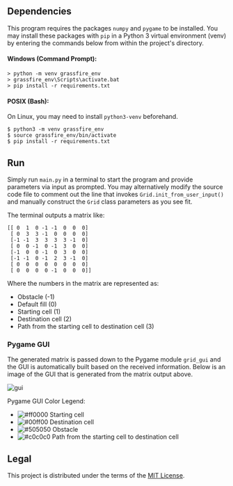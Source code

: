Dependencies
------------
This program requires the packages `numpy` and `pygame` to be installed. You may install these packages with `pip` in a Python 3 virtual environment (venv) by entering the commands below from within the project's directory.

#### Windows (Command Prompt):
```
> python -m venv grassfire_env
> grassfire_env\Scripts\activate.bat
> pip install -r requirements.txt
```

#### POSIX (Bash):
On Linux, you may need to install `python3-venv` beforehand.
```
$ python3 -m venv grassfire_env
$ source grassfire_env/bin/activate
$ pip install -r requirements.txt
```

Run
---
Simply run `main.py` in a terminal to start the program and provide parameters via input as prompted. You may alternatively modify the source code file to comment out the line that invokes `Grid.init_from_user_input()` and manually construct the `Grid` class parameters as you see fit.

The terminal outputs a matrix like:
```
[[ 0  1  0 -1 -1  0  0  0]
 [ 0  3  3 -1  0  0  0  0]
 [-1 -1  3  3  3  3 -1  0]
 [ 0  0 -1  0 -1  3  0  0]
 [-1  0  0 -1  0  3  0  0]
 [-1 -1  0 -1  2  3 -1  0]
 [ 0  0  0  0  0  0  0  0]
 [ 0  0  0  0 -1  0  0  0]]
 ```
Where the numbers in the matrix are represented as:
* Obstacle (-1)
* Default fill (0)
* Starting cell (1)
* Destination cell (2)
* Path from the starting cell to destination cell (3)
 
### Pygame GUI
The generated matrix is passed down to the Pygame module `grid_gui` and the GUI is automatically built based on the received information. Below is an image of the GUI that is generated from the matrix output above.

![gui](/images/gui_01.png)

Pygame GUI Color Legend:
* ![#ff0000](https://via.placeholder.com/15/ff0000/ff0000.png) Starting cell
* ![#00ff00](https://via.placeholder.com/15/00ff00/00ff00.png) Destination cell
* ![#505050](https://via.placeholder.com/15/505050/505050.png) Obstacle
* ![#c0c0c0](https://via.placeholder.com/15/c0c0c0/c0c0c0.png) Path from the starting cell to destination cell

Legal
-----
This project is distributed under the terms of the [MIT License](LICENSE).
